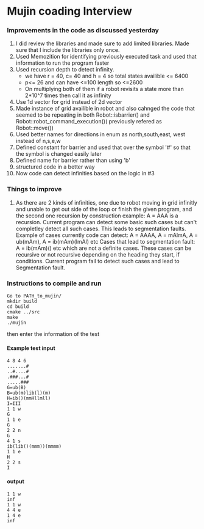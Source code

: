 # Mujin coading Interview

### Improvements in the code as discussed yesterday
1. I did review the libraries and made sure to add limited libraries. Made sure that I include the libraries only once.
2. Used Memozition for identifying previously executed task and used that information to run the program faster
3. Used recursion depth to detect infinity. 
    * we have r = 40, c= 40 and h = 4 so total states availible <= 6400
    * p<= 26 and can have <=100 length so <=2600
    * On multiplying both of them if a robot revisits a state more than 2*10^7 times then call it as infinity
4. Use 1d vector for grid instead of 2d vector
5. Made instance of grid availible in robot and also cahnged the code that seemed to be repeating in both Robot::isbarrier() and Robot::robot_command_execution()( previously refered as Robot::move())
6. Used better names for directions in enum as north,south,east, west instead of n,s,e,w
7. Defined constant for barrier and used that over the symbol '#' so that the symbol is changed easily later
8. Defined name for barrier rather than using 'b'
9. structured code in a better way
10. Now code can detect infinities based on the logic in #3

### Things to improve
1. As there are 2 kinds of infinities, one due to robot moving in grid infinitly and unable to get out side of the loop or finish the given program, and the second one recursion by construction example: A = AAA is a recursion. Current program can detect some basic such cases but can't completley detect all such cases. This leads to segmentation faults.
Example of cases currently code can detect: A = AAAA, A = mAlmA, A = ub(mAm), A = ib(mAm)(lmAl) etc
Cases that lead to segmentation fault: A = ib(mAm)() etc which are not a definite cases. These cases can be recursive or not recursive depending on the heading they start, if conditions. Current program fail to detect such cases and lead to Segmentation fault. 




### Instructions to compile and run
```
Go to PATH_to_mujin/
mkdir build
cd build
cmake ../src
make
./mujin
```
then enter the information of the test

#### Example test input
```
4 8 4 6
.......#
..#....#
.###...#
.....###
G=ub(B)
B=ub(m)lib(l)(m)
H=ib()(mmHllmll)
I=III
1 1 w
G
1 1 e
G
2 2 n
G
4 1 s
ib(lib()(mmm))(mmmm)
1 1 e
H
2 2 s
I
```
####  output
```
1 1 w
inf
1 1 w
4 4 e
1 4 e
inf
```




